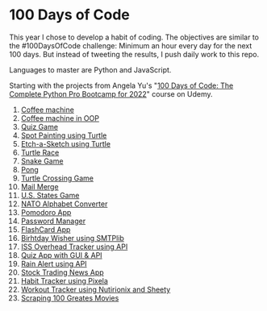 # 100 Days of Code

This year I chose to develop a habit of coding. The objectives are similar to the #100DaysOfCode challenge: Minimum an hour every day for the next 100 days. But instead of tweeting the results, I push daily work to this repo. 

Languages to master are Python and JavaScript. 

Starting with the projects from Angela Yu's "[100 Days of Code: The Complete Python Pro Bootcamp for 2022](https://www.udemy.com/course/100-days-of-code/)" course on Udemy.

1. [Coffee machine](https://github.com/gizat/playground/tree/main/CoffeeMachine)
2. [Coffee machine in OOP](https://github.com/gizat/playground/tree/main/CoffeeMachineOOP)
3. [Quiz Game](https://github.com/gizat/playground/tree/main/QuizGame)
4. [Spot Painting using Turtle](https://github.com/gizat/playground/tree/main/SpotPainting)
5. [Etch-a-Sketch using Turtle](https://github.com/gizat/playground/tree/main/Etch-a-Sketch)
6. [Turtle Race](https://github.com/gizat/playground/tree/main/TurtleRace)
7. [Snake Game](https://github.com/gizat/playground/tree/main/SnakeGame)
8. [Pong](https://github.com/gizat/playground/tree/main/PongGame)
9. [Turtle Crossing Game](https://github.com/gizat/playground/tree/main/TurtleCrossingGame)
10. [Mail Merge](https://github.com/gizat/playground/tree/main/MailMerge)
11. [U.S. States Game](https://github.com/gizat/playground/tree/main/USStatesGame)
12. [NATO Alphabet Converter](https://github.com/gizat/playground/tree/main/NatoAlphabet)
13. [Pomodoro App](https://github.com/gizat/playground/tree/main/PomodoroApp)
14. [Password Manager](https://github.com/gizat/playground/tree/main/PasswordManager)
15. [FlashCard App](https://github.com/gizat/playground/tree/main/FlashCardApp)
16. [Birhtday Wisher using SMTPlib](https://github.com/gizat/playground/tree/main/BirthdayWisherSMTPLIB)
17. [ISS Overhead Tracker using API](https://github.com/gizat/playground/tree/main/ISSoverheadAPI)
18. [Quiz App with GUI & API](https://github.com/gizat/playground/tree/main/QuizAppGUI)
19. [Rain Alert using API](https://github.com/gizat/playground/tree/main/RainAlert)
20. [Stock Trading News App](https://github.com/gizat/playground/tree/main/StockTradingNewsAlert)
21. [Habit Tracker using Pixela](https://github.com/gizat/playground/tree/main/HabitTracker)
22. [Workout Tracker using Nutirionix and Sheety](https://github.com/gizat/playground/tree/main/WorkoutTracker)
23. [Scraping 100 Greates Movies](https://github.com/gizat/playground/tree/main/ScrapingData)
